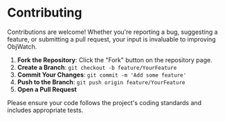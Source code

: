 # Contributing

Contributions are welcome! Whether you're reporting a bug, suggesting a feature, or submitting a pull request, your input is invaluable to improving ObjWatch.

1. **Fork the Repository**: Click the "Fork" button on the repository page.
2. **Create a Branch**: `git checkout -b feature/YourFeature`
3. **Commit Your Changes**: `git commit -m 'Add some feature'`
4. **Push to the Branch**: `git push origin feature/YourFeature`
5. **Open a Pull Request**

Please ensure your code follows the project's coding standards and includes appropriate tests.
